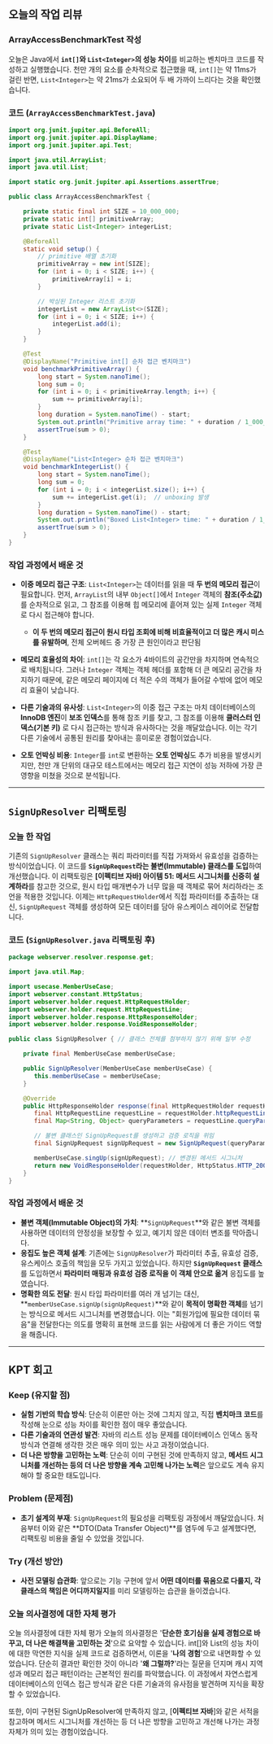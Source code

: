 ## 오늘의 작업 리뷰

### ArrayAccessBenchmarkTest 작성

오늘은 Java에서 **`int[]`와 `List<Integer>`의 성능 차이**를 비교하는 벤치마크 코드를 작성하고 실행했습니다. 천만 개의 요소를 순차적으로 접근했을 때, `int[]`는 약 11ms가 걸린 반면, `List<Integer>`는 약 21ms가 소요되어 두 배 가까이 느리다는 것을 확인했습니다.

### 코드 (`ArrayAccessBenchmarkTest.java`)

```java
import org.junit.jupiter.api.BeforeAll;
import org.junit.jupiter.api.DisplayName;
import org.junit.jupiter.api.Test;

import java.util.ArrayList;
import java.util.List;

import static org.junit.jupiter.api.Assertions.assertTrue;

public class ArrayAccessBenchmarkTest {

    private static final int SIZE = 10_000_000;
    private static int[] primitiveArray;
    private static List<Integer> integerList;

    @BeforeAll
    static void setup() {
        // primitive 배열 초기화
        primitiveArray = new int[SIZE];
        for (int i = 0; i < SIZE; i++) {
            primitiveArray[i] = i;
        }

        // 박싱된 Integer 리스트 초기화
        integerList = new ArrayList<>(SIZE);
        for (int i = 0; i < SIZE; i++) {
            integerList.add(i);
        }
    }

    @Test
    @DisplayName("Primitive int[] 순차 접근 벤치마크")
    void benchmarkPrimitiveArray() {
        long start = System.nanoTime();
        long sum = 0;
        for (int i = 0; i < primitiveArray.length; i++) {
            sum += primitiveArray[i];
        }
        long duration = System.nanoTime() - start;
        System.out.println("Primitive array time: " + duration / 1_000_000 + " ms");
        assertTrue(sum > 0);
    }

    @Test
    @DisplayName("List<Integer> 순차 접근 벤치마크")
    void benchmarkIntegerList() {
        long start = System.nanoTime();
        long sum = 0;
        for (int i = 0; i < integerList.size(); i++) {
            sum += integerList.get(i);  // unboxing 발생
        }
        long duration = System.nanoTime() - start;
        System.out.println("Boxed List<Integer> time: " + duration / 1_000_000 + " ms");
        assertTrue(sum > 0);
    }
}
```

### 작업 과정에서 배운 것

* **이중 메모리 접근 구조**: `List<Integer>`는 데이터를 읽을 때 **두 번의 메모리 접근**이 필요합니다. 먼저, `ArrayList`의 내부 `Object[]`에서 `Integer` 객체의 **참조(주소값)** 를 순차적으로 읽고, 그 참조를 이용해 힙 메모리에 흩어져 있는 실제 `Integer` 객체로 다시 접근해야 합니다.
  - **이 두 번의 메모리 접근이 원시 타입 조회에 비해 비효율적이고 더 많은 캐시 미스를 유발하며**, 전체 오버헤드 중 가장 큰 원인이라고 판단됨
    
* **메모리 효율성의 차이**: `int[]`는 각 요소가 4바이트의 공간만을 차지하며 연속적으로 배치됩니다. 그러나 `Integer` 객체는 객체 헤더를 포함해 더 큰 메모리 공간을 차지하기 때문에, 같은 메모리 페이지에 더 적은 수의 객체가 들어갈 수밖에 없어 메모리 효율이 낮습니다.

* **다른 기술과의 유사성**: `List<Integer>`의 이중 접근 구조는 마치 데이터베이스의 **InnoDB 엔진**이 **보조 인덱스**를 통해 참조 키를 찾고, 그 참조를 이용해 **클러스터 인덱스(기본 키)** 로 다시 접근하는 방식과 유사하다는 것을 깨달았습니다. 이는 각기 다른 기술에서 공통된 원리를 찾아내는 흥미로운 경험이었습니다.

* **오토 언박싱 비용**: `Integer`를 `int`로 변환하는 **오토 언박싱**도 추가 비용을 발생시키지만, 천만 개 단위의 대규모 테스트에서는 메모리 접근 지연이 성능 저하에 가장 큰 영향을 미쳤을 것으로 분석됩니다.


-----

## `SignUpResolver` 리팩토링

### 오늘 한 작업

기존의 `SignUpResolver` 클래스는 쿼리 파라미터를 직접 가져와서 유효성을 검증하는 방식이었습니다. 이 코드를 **`SignUpRequest`라는 불변(Immutable) 클래스를 도입**하여 개선했습니다. 이 리팩토링은 **[이펙티브 자바] 아이템 51: 메서드 시그니처를 신중히 설계하라**를 참고한 것으로, 원시 타입 매개변수가 너무 많을 때 객체로 묶어 처리하라는 조언을 적용한 것입니다. 이제는 `HttpRequestHolder`에서 직접 파라미터를 추출하는 대신, `SignUpRequest` 객체를 생성하여 모든 데이터를 담아 유스케이스 레이어로 전달합니다.

### 코드 (`SignUpResolver.java` 리팩토링 후)

```java
package webserver.resolver.response.get;

import java.util.Map;

import usecase.MemberUseCase;
import webserver.constant.HttpStatus;
import webserver.holder.request.HttpRequestHolder;
import webserver.holder.request.HttpRequestLine;
import webserver.holder.response.HttpResponseHolder;
import webserver.holder.response.VoidResponseHolder;

public class SignUpResolver { // 클래스 전체를 첨부하지 않기 위해 일부 수정

    private final MemberUseCase memberUseCase;

    public SignUpResolver(MemberUseCase memberUseCase) {
       this.memberUseCase = memberUseCase;
    }

    @Override
    public HttpResponseHolder response(final HttpRequestHolder requestHolder) {
       final HttpRequestLine requestLine = requestHolder.httpRequestLine();
       final Map<String, Object> queryParameters = requestLine.queryParameters();

       // 불변 클래스인 SignUpRequest를 생성하고 검증 로직을 위임
       final SignUpRequest signUpRequest = new SignUpRequest(queryParameters);

       memberUseCase.singUp(signUpRequest); // 변경된 메서드 시그니처
       return new VoidResponseHolder(requestHolder, HttpStatus.HTTP_200);
    }
}
```

### 작업 과정에서 배운 것

  * **불변 객체(Immutable Object)의 가치**: **`SignUpRequest`**와 같은 불변 객체를 사용하면 데이터의 안정성을 보장할 수 있고, 예기치 않은 데이터 변조를 막아줍니다.
  * **응집도 높은 객체 설계**: 기존에는 `SignUpResolver`가 파라미터 추출, 유효성 검증, 유스케이스 호출의 책임을 모두 가지고 있었습니다. 하지만 **`SignUpRequest` 클래스**를 도입하면서 **파라미터 매핑과 유효성 검증 로직을 이 객체 안으로 옮겨** 응집도를 높였습니다.
  * **명확한 의도 전달**: 원시 타입 파라미터를 여러 개 넘기는 대신, **`memberUseCase.signUp(signUpRequest)`**와 같이 **목적이 명확한 객체**를 넘기는 방식으로 메서드 시그니처를 변경했습니다. 이는 "회원가입에 필요한 데이터 묶음"을 전달한다는 의도를 명확히 표현해 코드를 읽는 사람에게 더 좋은 가이드 역할을 해줍니다.

-----

## KPT 회고

### Keep (유지할 점)
  * **실험 기반의 학습 방식**: 단순히 이론만 아는 것에 그치지 않고, 직접 **벤치마크 코드**를 작성해 눈으로 성능 차이를 확인한 점이 매우 좋았습니다.
  * **다른 기술과의 연관성 발견**: 자바의 리스트 성능 문제를 데이터베이스 인덱스 동작 방식과 연결해 생각한 것은 매우 의미 있는 사고 과정이었습니다.
  * **더 나은 방향을 고민하는 노력**: 단순히 이미 구현된 것에 만족하지 않고, **메서드 시그니처를 개선하는 등의 더 나은 방향을 계속 고민해 나가는 노력**은 앞으로도 계속 유지해야 할 중요한 태도입니다.

### Problem (문제점)
  * **초기 설계의 부재**: `SignUpRequest`의 필요성을 리팩토링 과정에서 깨달았습니다. 처음부터 이와 같은 **DTO(Data Transfer Object)**를 염두에 두고 설계했다면, 리팩토링 비용을 줄일 수 있었을 것입니다.
### Try (개선 방안)
  * **사전 모델링 습관화**: 앞으로는 기능 구현에 앞서 **어떤 데이터를 묶음으로 다룰지, 각 클래스의 책임은 어디까지일지**를 미리 모델링하는 습관을 들이겠습니다.

### 오늘 의사결정에 대한 자체 평가

오늘 의사결정에 대한 자체 평가
오늘의 의사결정은 '**단순한 호기심을 실제 경험으로 바꾸고, 더 나은 해결책을 고민하는 것**'으로 요약할 수 있습니다.
int[]와 List의 성능 차이에 대한 막연한 지식을 실제 코드로 검증하면서, 이론을 '**나의 경험**'으로 내면화할 수 있었습니다. 단순히 결과만 확인한 것이 아니라 '**왜 그럴까?**'라는 질문을 던지며 캐시 지역성과 메모리 접근 패턴이라는 근본적인 원리를 파악했습니다. 이 과정에서 자연스럽게 데이터베이스의 인덱스 접근 방식과 같은 다른 기술과의 유사점을 발견하며 지식을 확장할 수 있었습니다.

또한, 이미 구현된 SignUpResolver에 만족하지 않고, [**이펙티브 자바**]와 같은 서적을 참고하며 메서드 시그니처를 개선하는 등 더 나은 방향을 고민하고 개선해 나가는 과정 자체가 의미 있는 경험이었습니다.
